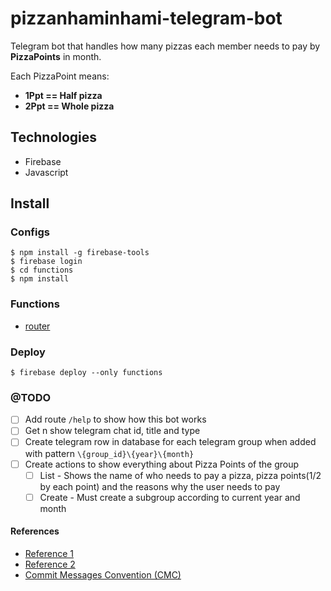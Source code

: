 # pizzanhaminhami-telegram-bot

Telegram bot that handles how many pizzas each member needs to pay by **PizzaPoints** in month.

Each PizzaPoint means: 
- **1Ppt == Half pizza**
- **2Ppt == Whole pizza** 

## Technologies
- Firebase
- Javascript

## Install

### Configs
```command
$ npm install -g firebase-tools
$ firebase login
$ cd functions
$ npm install
```

### Functions
- [router](https://us-central1-pizzacounterbot.cloudfunctions.net/router)

### Deploy
```command
$ firebase deploy --only functions
```

### @TODO
- [ ] Add route `/help` to show how this bot works
- [ ] Get n show telegram chat id, title and type
- [ ] Create telegram row in database for each telegram group when added with pattern `\{group_id}\{year}\{month}`
- [ ] Create actions to show everything about Pizza Points of the group
    - [ ] List - Shows the name of who needs to pay a pizza, pizza points(1/2 by each point) and the reasons why the user needs to pay
    - [ ] Create - Must create a subgroup according to current year and month

#### References
- [Reference 1](https://medium.com/@pikilon/serverless-telegram-bot-with-firebase-d11d07579d8a)
- [Reference 2](https://core.telegram.org/bots/api#update)
- [Commit Messages Convention (CMC)](https://github.com/devbrotherhood/cmc)
